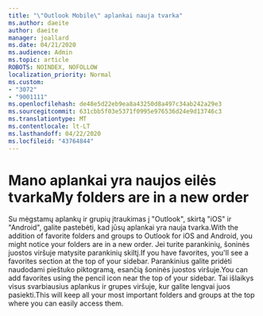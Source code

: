 ```yaml
---
title: "\"Outlook Mobile\" aplankai nauja tvarka"
ms.author: daeite
author: daeite
manager: joallard
ms.date: 04/21/2020
ms.audience: Admin
ms.topic: article
ROBOTS: NOINDEX, NOFOLLOW
localization_priority: Normal
ms.custom:
- "3072"
- "9001111"
ms.openlocfilehash: de48e5d22eb9ea8a43250d8a497c34ab242a29e3
ms.sourcegitcommit: 631cbb5f03e5371f0995e976536d24e9d13746c3
ms.translationtype: MT
ms.contentlocale: lt-LT
ms.lasthandoff: 04/22/2020
ms.locfileid: "43764844"
---
```

# <a name="my-folders-are-in-a-new-order"></a><span data-ttu-id="2f0bc-102">Mano aplankai yra naujos eilės tvarka</span><span class="sxs-lookup"><span data-stu-id="2f0bc-102">My folders are in a new order</span></span>

<span data-ttu-id="2f0bc-103">Su mėgstamų aplankų ir grupių įtraukimas į "Outlook", skirtą "iOS" ir "Android", galite pastebėti, kad jūsų aplankai yra nauja tvarka.</span><span class="sxs-lookup"><span data-stu-id="2f0bc-103">With the addition of favorite folders and groups to Outlook for iOS and Android, you might notice your folders are in a new order.</span></span> <span data-ttu-id="2f0bc-104">Jei turite parankinių, šoninės juostos viršuje matysite parankinių skiltį.</span><span class="sxs-lookup"><span data-stu-id="2f0bc-104">If you have favorites, you'll see a favorites section at the top of your sidebar.</span></span> <span data-ttu-id="2f0bc-105">Parankinius galite pridėti naudodami pieštuko piktogramą, esančią šoninės juostos viršuje.</span><span class="sxs-lookup"><span data-stu-id="2f0bc-105">You can add favorites using the pencil icon near the top of your sidebar.</span></span> <span data-ttu-id="2f0bc-106">Tai išlaikys visus svarbiausius aplankus ir grupes viršuje, kur galite lengvai juos pasiekti.</span><span class="sxs-lookup"><span data-stu-id="2f0bc-106">This will keep all your most important folders and groups at the top where you can easily access them.</span></span>